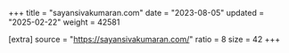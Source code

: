 +++
title = "sayansivakumaran.com"
date = "2023-08-05"
updated = "2025-02-22"
weight = 42581

[extra]
source = "https://sayansivakumaran.com/"
ratio = 8
size = 42
+++
